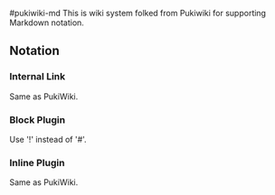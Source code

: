 #pukiwiki-md
This is wiki system folked from Pukiwiki for supporting Markdown notation.


## Notation

### Internal Link

Same as PukiWiki.

### Block Plugin

Use '!' instead of '#'.

### Inline Plugin

Same as PukiWiki.


